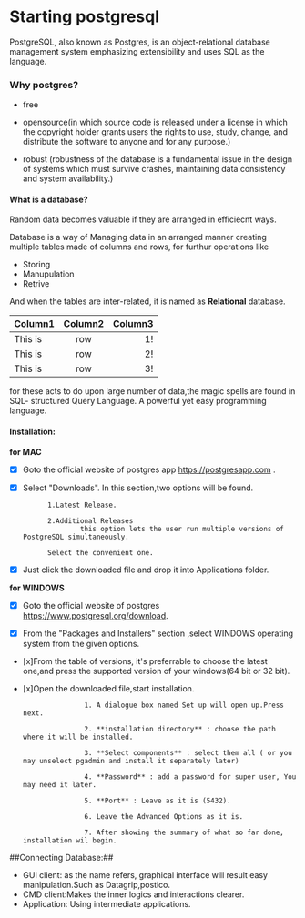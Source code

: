 # Starting postgresql
 PostgreSQL, also known as Postgres, is an object-relational database management system emphasizing extensibility and uses SQL as the language.
 
### Why postgres? 
 
 * free
 
 * opensource(in which source code is released under a license in which the copyright holder grants users the rights to use, study, change, and distribute the software to anyone and for any purpose.)
 
 * robust (robustness of the database is a fundamental issue in the design of systems which must survive crashes, maintaining data consistency and system availability.)


#### What is a database?

Random data becomes valuable if they are arranged in efficiecnt ways.


Database is a way of Managing data in an arranged manner creating multiple tables made of columns and rows, for furthur operations like 

* Storing 
* Manupulation
* Retrive

And when the tables are inter-related, it is named as **Relational** database.


| Column1       |   Column2     |Column3  |
| ------------- |:-------------:| -----:  |
| This is       | row           | 1!      |
| This is       | row           | 2!      |
| This is       | row           | 3!      |


for these acts to do upon large number of data,the magic spells are found in SQL- structured Query Language. A powerful yet easy programming language.

#### Installation: 

**for MAC**

- [x] Goto the official website of postgres app https://postgresapp.com .
- [x] Select "Downloads".
           In this section,two options will be found.

            1.Latest Release.

            2.Additional Releases
                    this option lets the user run multiple versions of PostgreSQL simultaneously.

            Select the convenient one.
        
- [x] Just click the downloaded file and drop it into Applications folder.


**for WINDOWS**

- [x] Goto the official website of postgres  https://www.postgresql.org/download.

- [x] From the "Packages and Installers" section ,select WINDOWS operating system from the given options.

- [x]From the table of versions, it's preferrable to choose the latest one,and press the supported version of your   windows(64 bit or 32 bit).

- [x]Open the downloaded file,start installation.
                     
                     1. A dialogue box named Set up will open up.Press next.

                     2. **installation directory** : choose the path where it will be installed.

                     3. **Select components** : select them all ( or you may unselect pgadmin and install it separately later)

                     4. **Password** : add a password for super user, You may need it later.

                     5. **Port** : Leave as it is (5432).

                     6. Leave the Advanced Options as it is.

                     7. After showing the summary of what so far done, installation wil begin. 



##Connecting Database:##

* GUI client: as the name refers, graphical interface will result easy manipulation.Such as Datagrip,postico.
* CMD client:Makes the inner logics and interactions clearer. 
* Application: Using intermediate applications.

